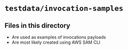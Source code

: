 # `testdata/invocation-samples`

## Files in this directory

- Are used as examples of invocations payloads
- Are most likely created using AWS SAM CLI

